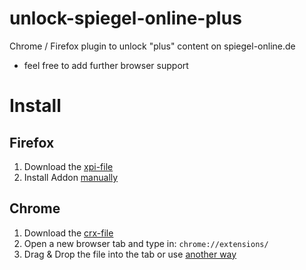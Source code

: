 # unlock-spiegel-online-plus
Chrome / Firefox plugin to unlock "plus" content on spiegel-online.de
- feel free to add further browser support

# Install
## Firefox
1. Download the [xpi-file](https://github.com/henrikdetjen/unlock-spiegel-online-plus/blob/master/release/firefox/1.2/unlock_spiegel_online_plus-1.2-fx%2Ban.xpi) 
2. Install Addon [manually](https://www.accessfirefox.org/Install_Addon_Manually.php)

## Chrome
1. Download the [crx-file](https://github.com/henrikdetjen/unlock-spiegel-online-plus/blob/master/release/chrome/1.2/unlock-spiegel-online-plus-1.2.crx) 
2. Open a new browser tab and type in: `chrome://extensions/`
3. Drag & Drop the file into the tab
or use [another way](https://blog.emailhunter.co/install-chrome-extension-manually/)
